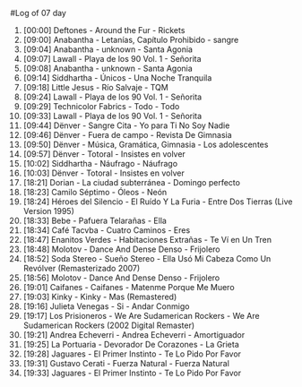 #Log of 07 day

1. [00:00] Deftones - Around the Fur - Rickets
1. [09:00] Anabantha - Letanías, Capítulo Prohibido - sangre
1. [09:04] Anabantha - unknown - Santa Agonia
1. [09:07] Lawall - Playa de los 90 Vol. 1 - Señorita
1. [09:08] Anabantha - unknown - Santa Agonia
1. [09:14] Siddhartha - Únicos - Una Noche Tranquila
1. [09:18] Little Jesus - Río Salvaje - TQM
1. [09:24] Lawall - Playa de los 90 Vol. 1 - Señorita
1. [09:29] Technicolor Fabrics - Todo - Todo
1. [09:33] Lawall - Playa de los 90 Vol. 1 - Señorita
1. [09:44] Dënver - Sangre Cita - Yo para Ti No Soy Nadie
1. [09:46] Dënver - Fuera de campo - Revista De Gimnasia
1. [09:50] Dënver - Música, Gramática, Gimnasia - Los adolescentes
1. [09:57] Dënver - Totoral - Insistes en volver
1. [10:02] Siddhartha - Náufrago - Náufrago
1. [10:03] Dënver - Totoral - Insistes en volver
1. [18:21] Dorian - La ciudad subterránea - Domingo perfecto
1. [18:23] Camilo Séptimo - Óleos - Neón
1. [18:24] Héroes del Silencio - El Ruído Y La Furia - Entre Dos Tierras (Live Version 1995)
1. [18:33] Bebe - Pafuera Telarañas - Ella
1. [18:34] Café Tacvba - Cuatro Caminos - Eres
1. [18:47] Enanitos Verdes - Habitaciones Extrañas - Te Ví en Un Tren
1. [18:48] Molotov - Dance And Dense Denso - Frijolero
1. [18:52] Soda Stereo - Sueño Stereo - Ella Usó Mi Cabeza Como Un Revólver (Remasterizado 2007)
1. [18:56] Molotov - Dance And Dense Denso - Frijolero
1. [19:01] Caifanes - Caifanes - Matenme Porque Me Muero
1. [19:03] Kinky - Kinky - Mas (Remastered)
1. [19:16] Julieta Venegas - Si - Andar Conmigo
1. [19:17] Los Prisioneros - We Are Sudamerican Rockers - We Are Sudamerican Rockers (2002 Digital Remaster)
1. [19:21] Andrea Echeverri - Andrea Echeverri - Amortiguador
1. [19:25] La Portuaria - Devorador De Corazones - La Grieta
1. [19:28] Jaguares - El Primer Instinto - Te Lo Pido Por Favor
1. [19:31] Gustavo Cerati - Fuerza Natural - Fuerza Natural
1. [19:33] Jaguares - El Primer Instinto - Te Lo Pido Por Favor
